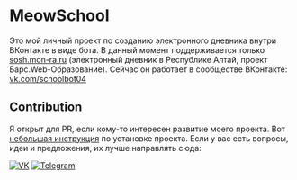 # MeowSchool

Это мой личный проект по созданию электронного дневника внутри ВКонтакте в виде бота. В данный момент поддерживается
только [sosh.mon-ra.ru](https://sosh.mon-ra.ru) (электронный дневник в Республике Алтай, проект Барс.Web-Образование).
Сейчас он работает в сообществе ВКонтакте: [vk.com/schoolbot04](https://vk.com/schoolbot04)

## Contribution

Я открыт для PR, если кому-то интересен развитие моего проекта. Вот [небольшая инструкция](CONTRIBUTION_GUIDE.md)
по установке проекта. Если у вас есть вопросы, идеи и предложения, их лучше направлять сюда:

[![VK](https://img.shields.io/badge/-@mironovmeow-555?logo=vk)](https://vk.com/mironovmeow)
[![Telegram](https://img.shields.io/badge/@mironovmeow-555?logo=telegram)](https://t.me/mironovmeow)    
